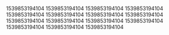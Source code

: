 1539853194104
1539853194104
1539853194104
1539853194104
1539853194104
1539853194104
1539853194104
1539853194104
1539853194104
1539853194104
1539853194104
1539853194104
1539853194104
1539853194104
1539853194104